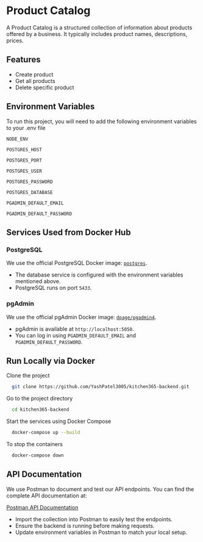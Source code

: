 # Product Catalog

A Product Catalog is a structured collection of information about products offered by a business. It typically includes product names, descriptions, prices.

## Features

- Create product
- Get all products
- Delete specific product

## Environment Variables

To run this project, you will need to add the following environment variables to your .env file

`NODE_ENV`

`POSTGRES_HOST`

`POSTGRES_PORT`

`POSTGRES_USER`

`POSTGRES_PASSWORD`

`POSTGRES_DATABASE`

`PGADMIN_DEFAULT_EMAIL`

`PGADMIN_DEFAULT_PASSWORD`

## Services Used from Docker Hub

### PostgreSQL

We use the official PostgreSQL Docker image: [`postgres`](https://hub.docker.com/_/postgres).

- The database service is configured with the environment variables mentioned above.
- PostgreSQL runs on port `5433`.

### pgAdmin

We use the official pgAdmin Docker image: [`dpage/pgadmin4`](https://hub.docker.com/r/dpage/pgadmin4).

- pgAdmin is available at `http://localhost:5050`.
- You can log in using `PGADMIN_DEFAULT_EMAIL` and `PGADMIN_DEFAULT_PASSWORD`.

## Run Locally via Docker

Clone the project

```bash
  git clone https://github.com/YashPatel3005/kitchen365-backend.git
```

Go to the project directory

```bash
  cd kitchen365-backend
```

Start the services using Docker Compose

```bash
  docker-compose up --build
```

To stop the containers

```bash
  docker-compose down
```

## API Documentation

We use Postman to document and test our API endpoints. You can find the complete API documentation at:

[Postman API Documentation](https://documenter.getpostman.com/view/11303785/2sAYkLmweD)

- Import the collection into Postman to easily test the endpoints.
- Ensure the backend is running before making requests.
- Update environment variables in Postman to match your local setup.
